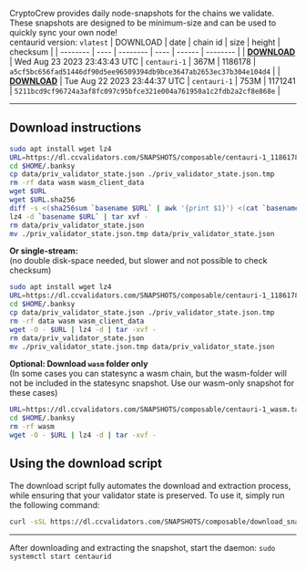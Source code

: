 CryptoCrew provides daily node-snapshots for the chains we validate. These snapshots are designed to be minimum-size and can be used to quickly sync your own node!  
centaurid version: `vlatest`
| DOWNLOAD | date | chain id | size | height | checksum |
| -------- | ---- | -------- | ---- | ------ | -------- |
| **[DOWNLOAD](https://dl.ccvalidators.com/SNAPSHOTS/$CHAIN_NAME/centauri-1_1186178.tar.lz4)** | Wed Aug 23 2023 23:43:43 UTC | `centauri-1` | 367M | 1186178 | `a5cf5bc656fad51446df90d5ee96509394db9bce3647ab2653ec37b304e104d4` |
| **[DOWNLOAD](https://dl.ccvalidators.com/SNAPSHOTS/$CHAIN_NAME/centauri-1_1171241.tar.lz4)** | Tue Aug 22 2023 23:44:37 UTC | `centauri-1` | 753M | 1171241 | `5211bcd9cf96724a3af8fc097c95bfce321e004a761950a1c2fdb2a2cf8e868e` |
 
---
## Download instructions
 
```sh
sudo apt install wget lz4
URL=https://dl.ccvalidators.com/SNAPSHOTS/composable/centauri-1_1186178.tar.lz4
cd $HOME/.banksy
cp data/priv_validator_state.json ./priv_validator_state.json.tmp
rm -rf data wasm wasm_client_data
wget $URL
wget $URL.sha256
diff -s <(sha256sum `basename $URL` | awk '{print $1}') <(cat `basename $URL`.sha256)
lz4 -d `basename $URL` | tar xvf -
rm data/priv_validator_state.json
mv ./priv_validator_state.json.tmp data/priv_validator_state.json
```
**Or single-stream:**  
(no double disk-space needed, but slower and not possible to check checksum)
```sh
sudo apt install wget lz4
URL=https://dl.ccvalidators.com/SNAPSHOTS/composable/centauri-1_1186178.tar.lz4
cd $HOME/.banksy
cp data/priv_validator_state.json ./priv_validator_state.json.tmp
rm -rf data wasm wasm_client_data
wget -O - $URL | lz4 -d | tar -xvf -
rm data/priv_validator_state.json
mv ./priv_validator_state.json.tmp data/priv_validator_state.json
```
**Optional: Download `wasm` folder only**  
(In some cases you can statesync a wasm chain, but the wasm-folder will not be included in the statesync snapshot. Use our wasm-only snapshot for these cases)
```sh
URL=https://dl.ccvalidators.com/SNAPSHOTS/composable/centauri-1_wasm.tar.lz4
cd $HOME/.banksy
rm -rf wasm
wget -O - $URL | lz4 -d | tar -xvf -
```
## Using the download script
 
The download script fully automates the download and extraction process, while ensuring that your validator state is preserved. To use it, simply run the following command:
 
```sh
curl -sSL https://dl.ccvalidators.com/SNAPSHOTS/composable/download_snapshot.sh | bash
```
---
After downloading and extracting the snapshot, start the daemon: `sudo systemctl start centaurid`
